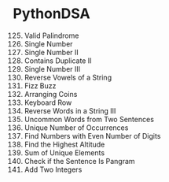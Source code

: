 # PythonDSA
125. Valid Palindrome
136. Single Number
137. Single Number II
219. Contains Duplicate II
260. Single Number III
345. Reverse Vowels of a String
412. Fizz Buzz
441. Arranging Coins
500. Keyboard Row
557. Reverse Words in a String III
884. Uncommon Words from Two Sentences
1207. Unique Number of Occurrences
1295. Find Numbers with Even Number of Digits
1732. Find the Highest Altitude
1748. Sum of Unique Elements
1832. Check if the Sentence Is Pangram
2235. Add Two Integers
